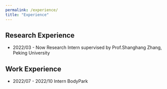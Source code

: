 ```yaml
---
permalink: /experience/
title: "Experience"
---
```


## Research Experience
- 2022/03 - Now     Research Intern     supervised by Prof.Shanghang Zhang, Peking University


## Work Experience
- 2022/07 - 2022/10     Intern BodyPark
